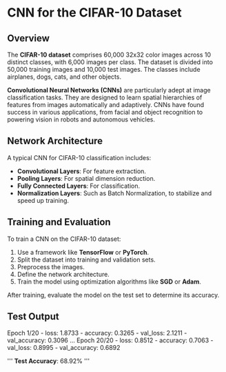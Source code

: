# CNN for the CIFAR-10 Dataset

## Overview
The **CIFAR-10 dataset** comprises 60,000 32x32 color images across 10 distinct classes, with 6,000 images per class. The dataset is divided into 50,000 training images and 10,000 test images. The classes include airplanes, dogs, cats, and other objects.

**Convolutional Neural Networks (CNNs)** are particularly adept at image classification tasks. They are designed to learn spatial hierarchies of features from images automatically and adaptively. CNNs have found success in various applications, from facial and object recognition to powering vision in robots and autonomous vehicles.

## Network Architecture
A typical CNN for CIFAR-10 classification includes:
- **Convolutional Layers**: For feature extraction.
- **Pooling Layers**: For spatial dimension reduction.
- **Fully Connected Layers**: For classification.
- **Normalization Layers**: Such as Batch Normalization, to stabilize and speed up training.

## Training and Evaluation
To train a CNN on the CIFAR-10 dataset:
1. Use a framework like **TensorFlow** or **PyTorch**.
2. Split the dataset into training and validation sets.
3. Preprocess the images.
4. Define the network architecture.
5. Train the model using optimization algorithms like **SGD** or **Adam**.

After training, evaluate the model on the test set to determine its accuracy.

## Test Output

Epoch 1/20 - loss: 1.8733 - accuracy: 0.3265 - val_loss: 2.1211 - val_accuracy: 0.3096
...
Epoch 20/20 - loss: 0.8512 - accuracy: 0.7063 - val_loss: 0.8995 - val_accuracy: 0.6892

'''
**Test Accuracy**: 68.92%
'''
